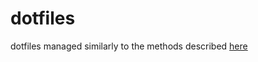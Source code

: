# dotfiles
dotfiles managed similarly to the methods described [here](https://dr563105.github.io/blog/manage-dotfiles-with-gnu-stow/)
